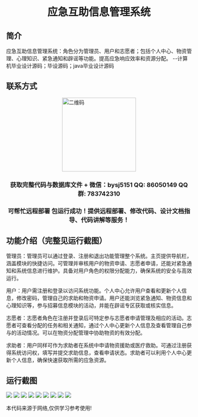 <p><h1 align="center">应急互助信息管理系统</h1></p>

## 简介
应急互助信息管理系统：角色分为管理员、用户和志愿者；包括个人中心、物资管理、心理知识、紧急通知和辟谣等功能。提高应急响应效率和资源分配。    --计算机毕业设计源码；毕设源码；java毕业设计源码


## 联系方式
<img src="https://bs-1329754181.cos.ap-shanghai.myqcloud.com/wx.jpg" alt="二维码" style="display: block; margin: 0 auto;" width="200px">
<p><h3 align="center">获取完整代码与数据库文件 + 微信：bysj5151 QQ: 86050149 QQ群: 783742310</h3></p>
<p><h3 align="center">可帮忙远程部署 包运行成功！提供远程部署、修改代码、设计文档指导、代码讲解等服务！</h3></p>

## 功能介绍（完整见运行截图）
管理员：管理员可以通过登录、注册和退出功能管理整个系统。主页提供导航栏，涵盖模块的快捷访问。可管理并审核用户的物资申请、志愿者申请，还能对紧急通知和系统信息进行维护。具备对用户角色的权限分配能力，确保系统的安全与高效运行。

用户：用户需注册和登录以访问系统功能。个人中心允许用户查看和更新个人信息，修改密码，管理自己的求助和物资申请。用户还能浏览紧急通知、物资信息和心理知识等，参与招募信息模块的活动，并能在辟谣专区获取或核实信息。

志愿者：志愿者角色在注册并登录后可特定参与志愿者申请管理及相应的活动。志愿者可查看分配的任务和相关通知，通过个人中心更新个人信息及查看管理自己参与的活动情况。可以在物资分配管理中协助物资的有效分配。

求助者：用户同样可作为求助者在系统中申请物资援助或医疗救助。可通过注册获得系统访问权，填写并提交求助信息，查看申请状态。求助者可以利用个人中心更新个人信息，确保快速获取所需的应急资源。


## 运行截图
![](imgs/588112-20220622091209868-644210282.png)
![](imgs/588112-20220622091220430-880810853.png)
![](imgs/588112-20220622091225844-175533266.png)
![](imgs/588112-20220622091232223-1296445053.png)
![](imgs/588112-20220622091237753-397663898.png)
![](imgs/588112-20220622091242288-2145779337.png)
![](imgs/588112-20220622091247089-2029477181.png)
![](imgs/588112-20220622091252093-628587958.png)
![](imgs/588112-20220622091256677-1995995733.png)

<p>本代码来源于网络,仅供学习参考使用!</p>
